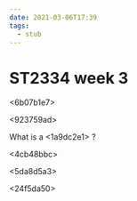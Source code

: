 ```yaml
---
date: 2021-03-06T17:39
tags: 
  - stub
---
```


# ST2334 week 3

<6b07b1e7>

<e9935ba0>

<923759ad>

What is a <1a9dc2e1> ?

<4cb48bbc>

<5da8d5a3>

<24f5da50>
